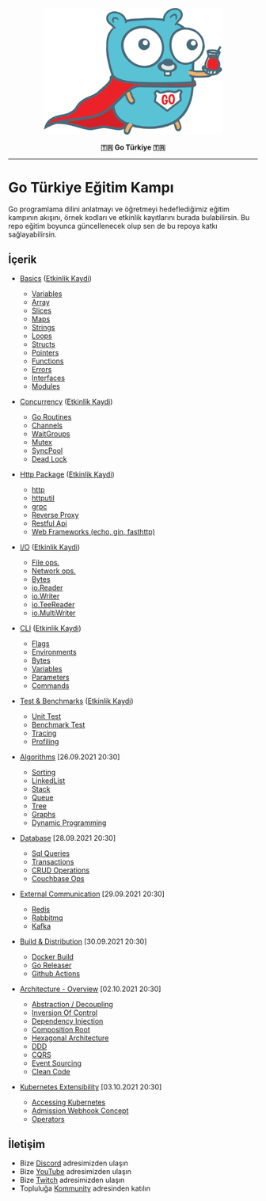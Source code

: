 <p align="center"><img src="https://raw.githubusercontent.com/GoTurkiye/training/main/.res/cayci_gopherman.png" width="360"></p>
<p align="center"><b>🇹🇷 Go Türkiye 🇹🇷</b></p>

<hr>

# Go Türkiye Eğitim Kampı

Go programlama dilini anlatmayı ve öğretmeyi hedeflediğimiz eğitim kampının akışını, örnek kodları ve etkinlik kayıtlarını burada bulabilirsin. Bu repo eğitim boyunca güncellenecek olup sen de bu repoya katkı sağlayabilirsin.

## İçerik

* [Basics](101-basics/README.md) ([Etkinlik Kaydi](https://www.youtube.com/watch?v=wAUL4f0F8hA))
	* [Variables](101-basics/variables/README.md)
	* [Array](101-basics/array/README.md)
    * [Slices](101-basics/slices/README.md)
    * [Maps](101-basics/maps/README.md)
    * [Strings](101-basics/strings/README.md)
    * [Loops](101-basics/loops/README.md)
    * [Structs](101-basics/structs/README.md)
    * [Pointers](101-basics/pointers/README.md)
    * [Functions](101-basics/functions/README.md)
    * [Errors](101-basics/errors/README.md)
    * [Interfaces](101-basics/interfaces/README.md)
    * [Modules](101-basics/modules/README.md)

* [Concurrency](102-concurrency/README.md) ([Etkinlik Kaydi](https://www.youtube.com/watch?v=OoztFV5VJ2Y))
	* [Go Routines](102-concurrency/goroutines/README.md)
	* [Channels](102-concurrency/channels/README.md)
    * [WaitGroups](#)
    * [Mutex](102-concurrency/synchronization/README.md)
    * [SyncPool](#)
    * [Dead Lock](102-concurrency/deadlocks/README.md)

* [Http Package](103-http) ([Etkinlik Kaydi](https://www.youtube.com/watch?v=rh_mjj0qJ40))
	* [http](103-http/proxy)
	* [httputil](103-http/proxy)
    * [grpc](#)
    * [Reverse Proxy](103-http/proxy)
    * [Restful Api](103-http/proxy)
    * [Web Frameworks (echo, gin, fasthttp)](103-http/proxy)

* [I/O](201-io) ([Etkinlik Kaydi](https://www.youtube.com/watch?v=RSTK_sG8_0E))
	* [File ops.](201-io)
	* [Network ops.](201-io)
    * [Bytes](201-io)
    * [io.Reader](201-io)
    * [io.Writer](201-io)
    * [io.TeeReader](201-io)
    * [io.MultiWriter](201-io)

* [CLI](202-cli) ([Etkinlik Kaydi](https://www.youtube.com/watch?v=k6JenRL7t2c))
	* [Flags](202-cli)
	* [Environments](202-cli)
    * [Bytes](202-cli)
    * [Variables](202-cli)
    * [Parameters](202-cli)
    * [Commands](202-cli)

* [Test & Benchmarks](203-test) ([Etkinlik Kaydi](https://www.youtube.com/watch?v=WtYh1GdRvFQ))
	* [Unit Test](203-test/unit-test/basket)
	* [Benchmark Test](203-test/benchmark-test)
    * [Tracing](203-test/benchmark-test)
    * [Profiling](203-test/benchmark-test)

* [Algorithms](https://kommunity.com/goturkiye/events/go-egitim-kampi-301-algorithms-ea3b227a) [26.09.2021 20:30]
	* [Sorting](#)
	* [LinkedList](#)
    * [Stack](#)
    * [Queue](#)
    * [Tree](#)
    * [Graphs](#)
    * [Dynamic Programming](#)

* [Database](https://kommunity.com/goturkiye/events/go-egitim-kampi-302-database-5f697ae9) [28.09.2021 20:30]
	* [Sql Queries](#)
	* [Transactions](#)
    * [CRUD Operations](#)
    * [Couchbase Ops](#)

* [External Communication](https://kommunity.com/goturkiye/events/go-egitim-kampi-303-external-communication-23ff18f9) [29.09.2021 20:30]
	* [Redis](#)
	* [Rabbitmq](#)
    * [Kafka](#)

* [Build & Distribution](https://kommunity.com/goturkiye/events/go-egitim-kampi-401-build-amp-distribution-9b1fbbed) [30.09.2021 20:30]
	* [Docker Build](#)
	* [Go Releaser](#)
    * [Github Actions](#)

* [Architecture - Overview](https://kommunity.com/goturkiye/events/go-egitim-kampi-402-architecture-overview-57aa5557) [02.10.2021 20:30]
	* [Abstraction / Decoupling](#)
	* [Inversion Of Control](#)
    * [Dependency Injection](#)
    * [Composition Root](#)
    * [Hexagonal Architecture](#)
    * [DDD](#)
    * [CQRS](#)
    * [Event Sourcing](#)
    * [Clean Code](#)

* [Kubernetes Extensibility](https://kommunity.com/goturkiye/events/go-egitim-kampi-403-kubernetes-extensibility-c95c939d) [03.10.2021 20:30]
	* [Accessing Kubernetes](#)
	* [Admission Webhook Concept](#)
    * [Operators](#)

## İletişim

* Bize [Discord](https://discord.gg/aY5Kzexn) adresimizden ulaşın
* Bize [YouTube](https://www.youtube.com/c/GoT%C3%BCrkiyee) adresimizden ulaşın 
* Bize [Twitch](https://www.twitch.tv/go_turkiye) adresimizden ulaşın 
* Topluluğa [Kommunity](https://kommunity.com/goturkiye) adresinden katılın
